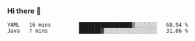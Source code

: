 ### Hi there 👋

<!--
**urzz/urzz** is a ✨ _special_ ✨ repository because its `README.md` (this file) appears on your GitHub profile.

Here are some ideas to get you started:

- 🔭 I’m currently working on ...
- 🌱 I’m currently learning ...
- 👯 I’m looking to collaborate on ...
- 🤔 I’m looking for help with ...
- 💬 Ask me about ...
- 📫 How to reach me: ...
- 😄 Pronouns: ...
- ⚡ Fun fact: ...
-->

<!--START_SECTION:waka-->
```text
YAML   16 mins         █████████████████▒░░░░░░░   68.94 % 
Java   7 mins          ███████▓░░░░░░░░░░░░░░░░░   31.06 % 
```
<!--END_SECTION:waka-->
